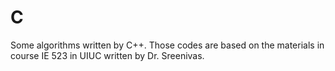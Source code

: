 # C
Some algorithms written by C++.
Those codes are based on the materials in course IE 523 in UIUC written by Dr. Sreenivas.
